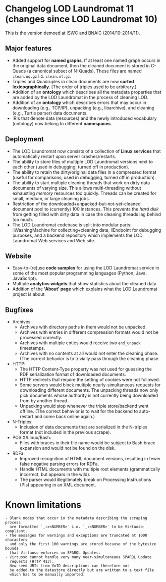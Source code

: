 Changelog LOD Laundromat 11 (changes since LOD Laundromat 10)
=============================================================

This is the version demoed at ISWC and BNAIC (2014/10-2014/11).

Major features
--------------

  - Added support for **named graphs**.  If at least one named graph occurs
    in the original data document, then the cleaned document is stored
    in C-Quads (a canonical subset of N-Quads).
    These files are named `clean.nq.gz` i.o. `clean.nt.gz`.
  - Triples and Quadruples in clean documents are now **sorted
    lexicographically**.  (The order of triples used to be arbitrary.)
  - Addition of an **ontology** which describes all the metadata properties
    that are added by the LOD Laundromat in the process of cleaning LOD.
  - Addition of an **ontology** which describes errors that may occur
    in downloading (e.g., TCP/IP), unpacking (e.g., libarchive),
    and cleaning (e.g., Turtle parser) data documents.
  - IRIs that denote data (resources) and the newly introduced
    vocabulary (ontology) now belong to different **namespaces**.

Deployment
----------

  - The LOD Laundromat now consists of a collection of **Linux services**
    that automatically restart upon server crashes/restarts.
  - The ability to store files of multiple LOD Laundromat versions
    next to each other (used in debugging, turned off in production).
  - The ability to retain the dirty/original data files in a compressed
    format (useful for comparisons; used in debugging, turned off
    in production).
  - The ability to start multiple cleaning threads that work on
    dirty data documents of varying size.  This allows multi-threading
    without exhausting *memory* resources too quickly.
    Threads can be created for small, medium, or large cleaning jobs.
  - Restriction of the downloaded+unpacked-but-not-yet-cleaned document pool
    to (currently) 100 instances.  This prevents the *hard disk* from getting
    filled with dirty data in case the cleaning threads lag behind too much.
  - The LOD Laundromat codebase is split into modular parts:
    llWashingMachine for collecting+cleaning data,
    llEndpoint for debugging purposes, and a backend repository which
    implements the LOD Laundromat Web services and Web site.

Website
-------

  - Easy-to-(re)use **code samples** for using the LOD Laundromat service
    in some of the most popular programming languages (Python, Java,
    JavaScript).
  - Multiple **analytics widgets** that show statistics about
    the cleaned data.
  - Addition of the **'About' page** which explains what the LOD Laundromat
    project is about.

Bugfixes
--------

  - Archives:
    - Archives with directory paths in them would not be unpacked.
    - Archives with entries in different compression formats
      would not be processed correctly.
    - Archives with multiple enties would receive two `end_unpack` timestamps.
    - Archives with no contents at all would not enter the cleaning phase.
      (The correct behavior is to trivially pass through the cleaning phase.
  - HTTP:
    - The HTTP Content-Type property was not used for guessing
      the RDF serialization format of downloaded documents.
    - HTTP redirects that require the setting of cookies were not followed.
    - Some servers would block multiple nearly-simultaneous requests
      for downloading different documents.  The unpacking threads now only
      pick documents whose authority is not currently being downloaded from
      by another thread.
    - Unpacking would stop whenever the triple store/backend went offline.
      (The correct behavior is to wait for the backend to auto-restart
      and come back online again.)
  - N-Triples:
    - Inclusion of data documents that are serialized in
      the N-triples format (not included in the previous scrape).
  - POSIX/Linux/Bash:
    - Files with braces in their file name would be subject to
      Bash brace expansion and would not be found on the disk.
  - RDFa:
    - Improved recognition of HTML document versions, resulting in fewer
      false negative parsing errors for RDFa.
    - Handle HTML documents with multiple root elements
      (grammatically incorrect, but appears in the wild).
    - The parser would illegitimately break on Processing Instructions (PIs)
      appearing in an XML document.

Known limitations
=================

    - Blank nodes that occur in the metadata describing the scraping process
      are formatted `_:x<NUMBER>` i.o. `_:<NUMBER>` to be Virtuoso-compliant.
    - The messages for warnings and exceptions are truncated at 1000 characters
      and only the first 100 warnings are stored because of the bytesize bounds
      that Virtuoso enforces on SPARQL Updates.
    - Virtuoso cannot handle very many near-simultaneaus SPARQL Update
      requests (HTTP 413).
      New seed URIs from VoID descriptions can therefore not
      be added to the datastore directly but are written to a text file
      which has to be manually imported.
